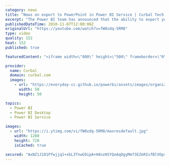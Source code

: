 ```yaml
---
category: news
title: "News on export to PowerPoint in Power BI Service | Curbal Tech News - Nov 2018"
excerpt: "The Power BI team has announced that the ability to export your Power BI reports to PowerPoint is now generally available for customers and well as changed and added some functionality.  Checkout this CTN video to know what those changes and enhancements are.  SUBSCRIBE to learn more about Power BI:"
publishedDateTime: 2018-11-07T12:00:06Z
originalUrl: "https://youtube.com/watch?v=fW0zdq-5RM8"
type: video
quality: 152
heat: 152
published: true

featuredContent: "<iframe width=\"800\" height=\"500\" frameborder=\"0\" src=\"https://www.youtube.com/embed/fW0zdq-5RM8\" allow=\"accelerometer; autoplay; encrypted-media; gyroscope; picture-in-picture\" allowfullscreen></iframe>"

provider:
  name: Curbal
  domain: curbal.com
  images:
    - url: "https://everyday-cc.github.io/powerbi/assets/images/organizations/curbal.com-50x50.jpg"
      width: 50
      height: 50

topics:
  - Power BI
  - Power BI Desktop
  - Power BI Service

images:
  - url: "https://i.ytimg.com/vi/fW0zdq-5RM8/maxresdefault.jpg"
    width: 1280
    height: 720
    isCached: true

secured: "AxNZ1J101Pfwjjq1+xbL3TnwG9ipA+H4nzHSYQoAqDgyMmf3EZeRIsfBlVOpszZyi0sXzy2MAXiJFxSRAbbOC3EEQk45v+PvkmnMhZcbReThgf46sZFxNjpmDrYWRByLzh/Qc7kph/Jcsw7G63S0AKfnho9bZNx8E545fPI0TSPw0Nj0vyVJpf1DqQalOs7rsthKJ62j1MMFCyO8NC4mEk7rLPsBXSoYgmldcby5iqkhnHYpfEpMtBrXeS6RgIJ46491pPAWyVGB210kHLylA+p6mQurmjfNAQ5KTHW7j9JGRm7N6DQ+T7UVluXu4xr5fvoxb1rqCCn3r5pYv7mfzpSC9nU88MJR/YchV5lEvieiUODfgUw7whhIC24+VeJsZn9o5w8oeZdRdgNYMB/jdzpOFNylaNdf5NGzaKSMRdXwtIfZS6OdliUT7lQUWOmx;6FX6RuHXyTEvhOlQEhG2eA=="
---
```


